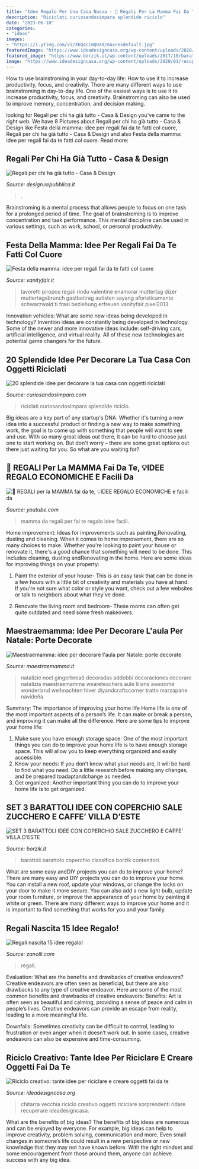 ```yaml
---
title: "Idee Regalo Per Una Casa Nuova - 🎁 Regali Per La Mamma Fai Da Te, 💡idee Regalo Economiche E Facili Da"
description: "Riciclati curiosandosimpara splendide riciclo"
date: "2023-06-10"
categories:
- "ideas"
images:
- "https://i.ytimg.com/vi/XhQ4cimQUa0/maxresdefault.jpg"
featuredImage: "https://www.ideadesigncasa.org/wp-content/uploads/2020/01/recuperare-la-vecchia-chitarra-990x518.jpg"
featured_image: "https://www.borzik.it/wp-content/uploads/2017/10/barattolo-idee.jpg"
image: "https://www.ideadesigncasa.org/wp-content/uploads/2020/01/recuperare-la-vecchia-chitarra-990x518.jpg"
---
```



How to use brainstroming in your day-to-day life: How to use it to increase productivity, focus, and creativity.
There are many different ways to use brainstroming in day-to-day life. One of the easiest ways is to use it to increase productivity, focus, and creativity. Brainstroming can also be used to improve memory, concentration, and decision making.

	

		
looking for Regali per chi ha già tutto - Casa &amp; Design you've came to the right web. We have 8 Pictures about Regali per chi ha già tutto - Casa &amp; Design like Festa della mamma: idee per regali fai da te fatti col cuore, Regali per chi ha già tutto - Casa &amp; Design and also Festa della mamma: idee per regali fai da te fatti col cuore. Read more:
		
    
## Regali Per Chi Ha Già Tutto - Casa &amp; Design

<img loading=lazy src="http://temi.repubblica.it/UserFiles/casa/Image/homecinque/dettaglio.jpg" onerror="this.onerror=null;this.src='https://tse3.mm.bing.net/th?id=OIP.5ssu1D_mbNhA2yHiOxFolwHaEp&amp;pid=15.1';" alt="Regali per chi ha già tutto - Casa &amp; Design">

_Source: design.repubblica.it_

>. 

	

Brainstroming is a mental process that allows people to focus on one task for a prolonged period of time. The goal of brainstroming is to improve concentration and task performance. This mental discipline can be used in various settings, such as work, school, or personal productivity.

    
## Festa Della Mamma: Idee Per Regali Fai Da Te Fatti Col Cuore

<img loading=lazy src="https://images.vanityfair.it/wp-content/uploads/2020/05/01205125/regali-mamma-L-950x684.jpg" onerror="this.onerror=null;this.src='https://tse4.mm.bing.net/th?id=OIP.05D-Xdpf59cyAIyNNrjTwAHaFV&amp;pid=15.1';" alt="Festa della mamma: idee per regali fai da te fatti col cuore">

_Source: vanityfair.it_

>lavoretti piropos regali rindu valentine enamorar muttertag dizer muttertagsbrunch gastbeitrag autisten sayang aforisticamente schwarzwald ti frasi beziehung erfreuen vanityfair pixel2013. 

	

Innovation vehicles: What are some new ideas being developed in technology?
Invention ideas are constantly being developed in technology. Some of the newer and more innovative ideas include: self-driving cars, artificial intelligence, and virtual reality. All of these new technologies are potential game changers for the future.

    
## 20 Splendide Idee Per Decorare La Tua Casa Con Oggetti Riciclati

<img loading=lazy src="https://curiosandosimpara.com/wp-content/uploads/2019/03/riciclocreativo5-e1553269171284.jpg" onerror="this.onerror=null;this.src='https://tse3.mm.bing.net/th?id=OIP.U8cavlQWV5lO0AbI8oWmpgHaEN&amp;pid=15.1';" alt="20 splendide idee per decorare la tua casa con oggetti riciclati">

_Source: curiosandosimpara.com_

>riciclati curiosandosimpara splendide riciclo. 

	

Big ideas are a key part of any startup's DNA. Whether it's turning a new idea into a successful product or finding a new way to make something work, the goal is to come up with something that people will want to see and use. With so many great ideas out there, it can be hard to choose just one to start working on. But don't worry – there are some great options out there just waiting for you. So what are you waiting for?

    
## 🎁 REGALI Per La MAMMA Fai Da Te, 💡IDEE REGALO ECONOMICHE E Facili Da

<img loading=lazy src="https://i.ytimg.com/vi/XhQ4cimQUa0/maxresdefault.jpg" onerror="this.onerror=null;this.src='https://tse3.mm.bing.net/th?id=OIP.OEQt0Zt2ZK35s_hqsR7GRAHaEK&amp;pid=15.1';" alt="🎁 REGALI per la MAMMA fai da te, 💡IDEE REGALO ECONOMICHE e facili da">

_Source: youtube.com_

>mamma da regali per fai te regalo idee facili. 

	

Home improvement: Ideas for improvements such as painting,Renovating, dusting and cleaning.
When it comes to home improvement, there are so many choices to make. Whether you're looking to paint your house or renovate it, there's a good chance that something will need to be done. This includes cleaning, dusting andRenovating in the home. Here are some ideas for improving things on your property: 
1. Paint the exterior of your house- This is an easy task that can be done in a few hours with a little bit of creativity and materials you have at hand. If you're not sure what color or style you want, check out a few websites or talk to neighbors about what they've done. 

2. Renovate the living room and bedroom- These rooms can often get quite outdated and need some fresh makeovers.

    
## Maestraemamma: Idee Per Decorare L&#039;aula Per Natale: Porte Decorate

<img loading=lazy src="http://maestraemamma.it/wp-content/uploads/2014/11/la-casa-di-marzapane-porte-natalizie-per-la-classe.jpg" onerror="this.onerror=null;this.src='https://tse2.mm.bing.net/th?id=OIP.QxJqOGiPuIUBURSW16NT6AHaMM&amp;pid=15.1';" alt="Maestraemamma: idee per decorare l&#039;aula per Natale: porte decorate">

_Source: maestraemamma.it_

>natalizie noel gingerbread decoradas addobbi decoraciones decorare natalizia maestraemamma weareteachers aule lilians awesome wonderland weihnachten hiver diyandcraftscorner tratto marzapane navideña. 

	

Summary: The importance of improving your home life
Home life is one of the most important aspects of a person’s life. It can make or break a person, and improving it can make all the difference. Here are some tips to improve your home life: 
1. Make sure you have enough storage space: One of the most important things you can do to improve your home life is to have enough storage space. This will allow you to keep everything organized and easily accessible. 
2. Know your needs: If you don’t know what your needs are, it will be hard to find what you need. Do a little research before making any changes, and be prepared toadaptandchange as needed. 
3. Get organized: Another important thing you can do to improve your home life is to get organized.

    
## SET 3 BARATTOLI IDEE CON COPERCHIO SALE ZUCCHERO E CAFFE’ VILLA D’ESTE

<img loading=lazy src="https://www.borzik.it/wp-content/uploads/2017/10/barattolo-idee.jpg" onerror="this.onerror=null;this.src='https://tse1.mm.bing.net/th?id=OIP.oHn6ru1Uc_9JcjHfh6vB_gHaE7&amp;pid=15.1';" alt="SET 3 BARATTOLI IDEE CON COPERCHIO SALE ZUCCHERO E CAFFE’ VILLA D’ESTE">

_Source: borzik.it_

>barattoli barattolo coperchio classifica borzik contenitori. 

	

What are some easy andDIY projects you can do to improve your home?
There are many easy and DIY projects you can do to improve your home. You can install a new roof, update your windows, or change the locks on your door to make it more secure. You can also add a new light bulb, update your room furniture, or improve the appearance of your home by painting it white or green. There are many different ways to improve your home and it is important to find something that works for you and your family.

    
## Regali Nascita 15 Idee Regalo!

<img loading=lazy src="https://www.zanolli.com/content/images/magazinePost/111/dt_125.jpeg" onerror="this.onerror=null;this.src='https://tse2.mm.bing.net/th?id=OIP.fteXosFV52DvCOeEScAdmgHaEP&amp;pid=15.1';" alt="Regali nascita 15 idee regalo!">

_Source: zanolli.com_

>regali. 

	

Evaluation: What are the benefits and drawbacks of creative endeavors?
Creative endeavors are often seen as beneficial, but there are also drawbacks to any type of creative endeavor. Here are some of the most common benefits and drawbacks of creative endeavors: 
Benefits: Art is often seen as beautiful and calming, providing a sense of peace and calm in people’s lives. Creative endeavors can provide an escape from reality, leading to a more meaningful life.

Downfalls: Sometimes creativity can be difficult to control, leading to frustration or even anger when it doesn’t work out. In some cases, creative endeavors can also be expensive and time-consuming.

    
## Riciclo Creativo: Tante Idee Per Riciclare E Creare Oggetti Fai Da Te

<img loading=lazy src="https://www.ideadesigncasa.org/wp-content/uploads/2020/01/recuperare-la-vecchia-chitarra-990x518.jpg" onerror="this.onerror=null;this.src='https://tse4.mm.bing.net/th?id=OIP.vzUdWCPIqDD_abvpcHabHgHaD4&amp;pid=15.1';" alt="Riciclo creativo: tante idee per riciclare e creare oggetti fai da te">

_Source: ideadesigncasa.org_

>chitarra vecchia riciclo creativo oggetti riciclare sorprendenti ridare recuperare ideadesigncasa. 

	

What are the benefits of big ideas?
The benefits of big ideas are numerous and can be enjoyed by everyone. For example, big ideas can help to improve creativity, problem solving, communication and more. Even small changes in someone’s life could result in a new perspective or new knowledge that they may not have known before. With the right mindset and some encouragement from those around them, anyone can achieve success with any big idea.

